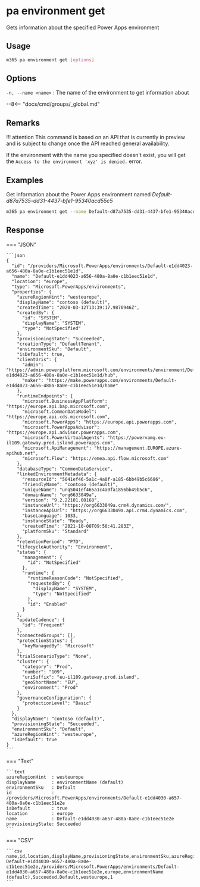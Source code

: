 # pa environment get

Gets information about the specified Power Apps environment

## Usage

```sh
m365 pa environment get [options]
```

## Options

`-n, --name <name>`
: The name of the environment to get information about

--8<-- "docs/cmd/groups/_global.md"

## Remarks

!!! attention
    This command is based on an API that is currently in preview and is subject to change once the API reached general availability.

If the environment with the name you specified doesn't exist, you will get the `Access to the environment 'xyz' is denied.` error.

## Examples

Get information about the Power Apps environment named _Default-d87a7535-dd31-4437-bfe1-95340acd55c5_

```sh
m365 pa environment get --name Default-d87a7535-dd31-4437-bfe1-95340acd55c5
```

## Response

=== "JSON"

    ```json
    {
      "id": "/providers/Microsoft.PowerApps/environments/Default-e1dd4023-a656-480a-8a0e-c1b1eec51e1d",
      "name": "Default-e1dd4023-a656-480a-8a0e-c1b1eec51e1d",
      "location": "europe",
      "type": "Microsoft.PowerApps/environments",
      "properties": {
        "azureRegionHint": "westeurope",
        "displayName": "contoso (default)",
        "createdTime": "2020-03-12T13:39:17.9876946Z",
        "createdBy": {
          "id": "SYSTEM",
          "displayName": "SYSTEM",
          "type": "NotSpecified"
        },
        "provisioningState": "Succeeded",
        "creationType": "DefaultTenant",
        "environmentSku": "Default",
        "isDefault": true,
        "clientUris": {
          "admin": "https://admin.powerplatform.microsoft.com/environments/environment/Default-e1dd4023-a656-480a-8a0e-c1b1eec51e1d/hub",
          "maker": "https://make.powerapps.com/environments/Default-e1dd4023-a656-480a-8a0e-c1b1eec51e1d/home"
        },
        "runtimeEndpoints": {
          "microsoft.BusinessAppPlatform": "https://europe.api.bap.microsoft.com",
          "microsoft.CommonDataModel": "https://europe.api.cds.microsoft.com",
          "microsoft.PowerApps": "https://europe.api.powerapps.com",
          "microsoft.PowerAppsAdvisor": "https://europe.api.advisor.powerapps.com",
          "microsoft.PowerVirtualAgents": "https://powervamg.eu-il109.gateway.prod.island.powerapps.com",
          "microsoft.ApiManagement": "https://management.EUROPE.azure-apihub.net",
          "microsoft.Flow": "https://emea.api.flow.microsoft.com"
        },
        "databaseType": "CommonDataService",
        "linkedEnvironmentMetadata": {
          "resourceId": "5041ef46-5a1c-4a0f-a185-6bb49b5c6686",
          "friendlyName": "contoso (default)",
          "uniqueName": "unq5041ef465a1c4a0fa1856bb49b5c6",
          "domainName": "org6633049a",
          "version": "9.2.22101.00168",
          "instanceUrl": "https://org6633049a.crm4.dynamics.com/",
          "instanceApiUrl": "https://org6633049a.api.crm4.dynamics.com",
          "baseLanguage": 1033,
          "instanceState": "Ready",
          "createdTime": "2021-10-08T09:50:41.283Z",
          "platformSku": "Standard"
        },
        "retentionPeriod": "P7D",
        "lifecycleAuthority": "Environment",
        "states": {
          "management": {
            "id": "NotSpecified"
          },
          "runtime": {
            "runtimeReasonCode": "NotSpecified",
            "requestedBy": {
              "displayName": "SYSTEM",
              "type": "NotSpecified"
            },
            "id": "Enabled"
          }
        },
        "updateCadence": {
          "id": "Frequent"
        },
        "connectedGroups": [],
        "protectionStatus": {
          "keyManagedBy": "Microsoft"
        },
        "trialScenarioType": "None",
        "cluster": {
          "category": "Prod",
          "number": "109",
          "uriSuffix": "eu-il109.gateway.prod.island",
          "geoShortName": "EU",
          "environment": "Prod"
        },
        "governanceConfiguration": {
          "protectionLevel": "Basic"
        }
      },
      "displayName": "contoso (default)",
      "provisioningState": "Succeeded",
      "environmentSku": "Default",
      "azureRegionHint": "westeurope",
      "isDefault": true
    }
    ```

=== "Text"

    ```text
    azureRegionHint  : westeurope
    displayName      : environmentName (default)
    environmentSku   : Default
    id               : /providers/Microsoft.PowerApps/environments/Default-e1dd4030-a657-480a-8a0e-c1b1eec51e2e
    isDefault        : true
    location         : europe
    name             : Default-e1dd4030-a657-480a-8a0e-c1b1eec51e2e
    provisioningState: Succeeded
    ```

=== "CSV"

    ```csv
    name,id,location,displayName,provisioningState,environmentSku,azureRegionHint,isDefault
    Default-e1dd4030-a657-480a-8a0e-c1b1eec51e2e,/providers/Microsoft.PowerApps/environments/Default-e1dd4030-a657-480a-8a0e-c1b1eec51e2e,europe,environmentName (default),Succeeded,Default,westeurope,1
    ```

